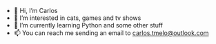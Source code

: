 - 👋 Hi, I’m Carlos
- 👀 I’m interested in cats, games and tv shows
- 🌱 I’m currently learning Python and some other stuff
- 📫 You can reach me sending an email to carlos.tmelo@outlook.com
